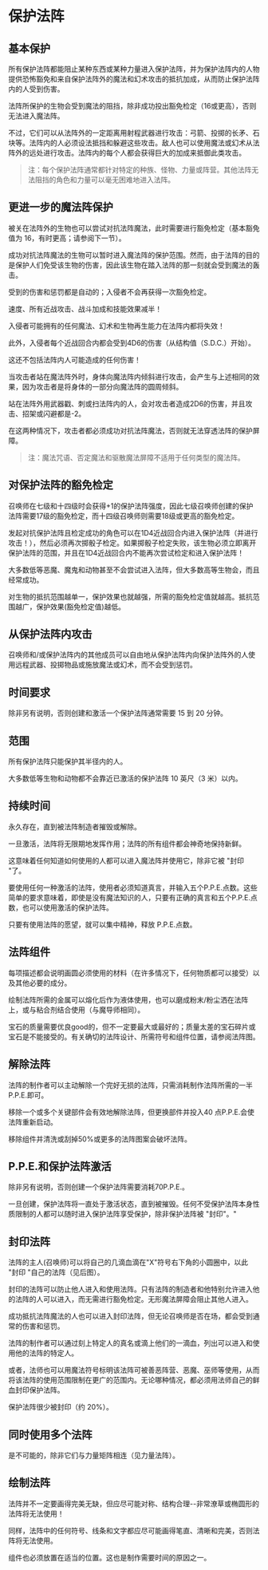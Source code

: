 # 保护法阵

## 基本保护

所有保护法阵都能阻止某种东西或某种力量进入保护法阵，并为保护法阵内的人物提供恐怖豁免和来自保护法阵外的魔法和幻术攻击的抵抗加成，从而防止保护法阵内的人受到伤害。

法阵所保护的生物会受到魔法的阻挡，除非成功投出豁免检定（16或更高），否则无法进入魔法阵。

不过，它们可以从法阵外的一定距离用射程武器进行攻击：弓箭、投掷的长矛、石块等。法阵内的人必须设法抵挡和躲避这些攻击。敌人也可以使用魔法或幻术从法阵外的远处进行攻击。法阵内的每个人都会获得巨大的加成来抵御此类攻击。

> 注：每个保护法阵通常都针对特定的种族、怪物、力量或阵营。其他法阵无法阻挡的角色和力量可以毫无困难地进入法阵。

## 更进一步的魔法阵保护

被关在法阵外的生物也可以尝试对抗法阵魔法，此时需要进行豁免检定（基本豁免值为 16，有时更高；请参阅下一节）。

成功对抗法阵魔法的生物可以暂时进入魔法阵的保护范围。然而，由于法阵的目的是保护人们免受该生物的伤害，因此该生物在踏入法阵的那一刻就会受到魔法的轰击。

受到的伤害和惩罚都是自动的；入侵者不会再获得一次豁免检定。

速度、所有近战攻击、战斗加成和技能效果减半！

入侵者可能拥有的任何魔法、幻术和生物再生能力在法阵内都将失效！

此外，入侵者每个近战回合内都会受到4D6的伤害（从结构值（S.D.C.）开始）。

这还不包括法阵内人可能造成的任何伤害！

当攻击者站在魔法阵外时，身体向魔法阵内倾斜进行攻击，会产生与上述相同的效果，因为攻击者是将身体的一部分向魔法阵的圆周倾斜。

站在法阵外用武器戳、刺或扫法阵内的人，会对攻击者造成2D6的伤害，并且攻击、招架或闪避都是-2。

在这两种情况下，攻击者都必须成功对抗法阵魔法，否则就无法穿透法阵的保护屏障。

> 注：魔法咒语、否定魔法和驱散魔法屏障不适用于任何类型的魔法阵。

## 对保护法阵的豁免检定

召唤师在七级和十四级时会获得+1的保护法阵强度，因此七级召唤师创建的保护法阵需要17级的豁免检定，而十四级召唤师则需要18级或更高的豁免检定。

发起对抗保护法阵且检定成功的角色可以在1D4近战回合内进入保护法阵（并进行攻击！），然后必须再次掷骰子检定。如果掷骰子检定失败，该生物必须立即离开保护法阵的范围，并且在1D4近战回合内不能再次尝试检定和进入保护法阵！

大多数低等恶魔、魔鬼和动物甚至不会尝试进入法阵，但大多数高等生物会，而且经常成功。

对生物的抵抗范围越单一，保护效果也就越强，所需的豁免检定值就越高。抵抗范围越广，保护效果(豁免检定值)越低。

## 从保护法阵内攻击

召唤师和/或保护法阵内的其他成员可以自由地从保护法阵内向保护法阵外的人使用远程武器、投掷物品或施放魔法或幻术，而不会受到惩罚。

## 时间要求
除非另有说明，否则创建和激活一个保护法阵通常需要 15 到 20 分钟。

## 范围

所有保护法阵只能保护其半径内的人。

大多数低等生物和动物都不会靠近已激活的保护法阵 10 英尺（3 米）以内。

## 持续时间

永久存在，直到被法阵制造者摧毁或解除。

一旦激活，法阵将无限期地发挥作用；法阵的所有组件都会神奇地保持新鲜。

这意味着任何知道如何使用的人都可以进入魔法阵并使用它，除非它被 "封印 "了。

要使用任何一种激活的法阵，使用者必须知道真言，并输入五个P.P.E.点数。这些简单的要求意味着，即使是没有魔法知识的人，只要有正确的真言和五个P.P.E.点数，也可以使用激活的保护法阵。

只要有使用法阵的愿望，就可以集中精神，释放 P.P.E.点数。

## 法阵组件

每项描述都会说明画圆必须使用的材料（在许多情况下，任何物质都可以接受）以及其他必要的成分。

绘制法阵所需的金属可以熔化后作为液体使用，也可以磨成粉末/粉尘洒在法阵上，或与粘合剂结合使用（与魔导师相同）。

宝石的质量需要优良good的，但不一定要最大或最好的；质量太差的宝石碎片或宝石是不能接受的。有关确切的法阵设计、所需符号和组件位置，请参阅法阵图。

## 解除法阵

法阵的制作者可以主动解除一个完好无损的法阵，只需消耗制作法阵所需的一半 P.P.E.即可。

移除一个或多个关键部件会有效地解除法阵，但更换部件并投入40 点P.P.E.会使法阵重新启动。

移除组件并清洗或刮掉50%或更多的法阵图案会破坏法阵。

## P.P.E.和保护法阵激活

除非另有说明，否则创建一个保护法阵需要消耗70P.P.E.。

一旦创建，保护法阵将一直处于激活状态，直到被摧毁。任何不受保护法阵本身性质限制的人都可以随时进入保护法阵享受保护，除非保护法阵被 "封印"。"

## 封印法阵

法阵的主人(召唤师)可以将自己的几滴血滴在"X"符号右下角的小圆圈中，以此 "封印 "自己的法阵（见后图）。

封印的法阵可以防止他人进入和使用法阵。只有法阵的制造者和他特别允许进入他的法阵的人可以进入，而无需进行豁免检定。无形魔法屏障会阻止其他人进入。

成功抵抗法阵魔法的人也可以进入封印法阵，但无论召唤师是否在场，都会受到通常的伤害和惩罚。

法阵的制作者可以通过刻上特定人的真名或滴上他们的一滴血，列出可以进入和使用他的法阵的特定人。

或者，法师也可以用魔法符号标明该法阵可被善恶阵营、恶魔、巫师等使用，从而将该法阵的使用范围限制在更广的范围内。无论哪种情况，都必须用法师自己的鲜血封印保护法阵。

保护法阵很少被封印（约 20%）。

## 同时使用多个法阵

是不可能的，除非它们与力量矩阵相连（见力量法阵）。

## 绘制法阵

法阵并不一定要画得完美无缺，但应尽可能对称、结构合理--非常潦草或椭圆形的法阵将无法使用！

同样，法阵中的任何符号、线条和文字都应尽可能画得笔直、清晰和完美，否则法阵将无法使用。

组件也必须放置在适当的位置。这也是制作需要时间的原因之一。